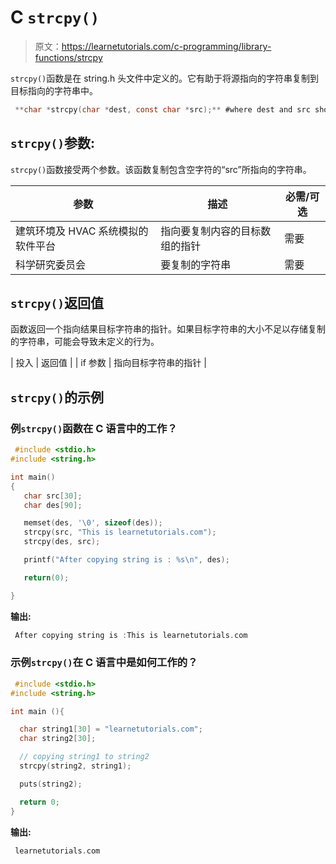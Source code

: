 # C `strcpy()`

> 原文：<https://learnetutorials.com/c-programming/library-functions/strcpy>

`strcpy()`函数是在 string.h 头文件中定义的。它有助于将源指向的字符串复制到目标指向的字符串中。

```c
 **char *strcpy(char *dest, const char *src);** #where dest and src should be strings 

```

## `strcpy()`参数:

`strcpy()`函数接受两个参数。该函数复制包含空字符的“src”所指向的字符串。

| 参数 | 描述 | 必需/可选 |
| --- | --- | --- |
| 建筑环境及 HVAC 系统模拟的软件平台 | 指向要复制内容的目标数组的指针 | 需要 |
| 科学研究委员会 | 要复制的字符串 | 需要 |

## `strcpy()`返回值

函数返回一个指向结果目标字符串的指针。如果目标字符串的大小不足以存储复制的字符串，可能会导致未定义的行为。

| 投入 | 返回值 |
| if 参数 | 指向目标字符串的指针 |

## `strcpy()`的示例

### 例`strcpy()`函数在 C 语言中的工作？

```c
 #include <stdio.h>
#include <string.h>

int main()
{
   char src[30];
   char des[90];

   memset(des, '\0', sizeof(des));
   strcpy(src, "This is learnetutorials.com");
   strcpy(des, src);

   printf("After copying string is : %s\n", des);

   return(0);

} 

```

**输出:**

```c
 After copying string is :This is learnetutorials.com 
```

### 示例`strcpy()`在 C 语言中是如何工作的？

```c
 #include <stdio.h>
#include <string.h>

int main (){

  char string1[30] = "learnetutorials.com";
  char string2[30];

  // copying string1 to string2
  strcpy(string2, string1);

  puts(string2); 

  return 0;
} 

```

**输出:**

```c
 learnetutorials.com 
```
